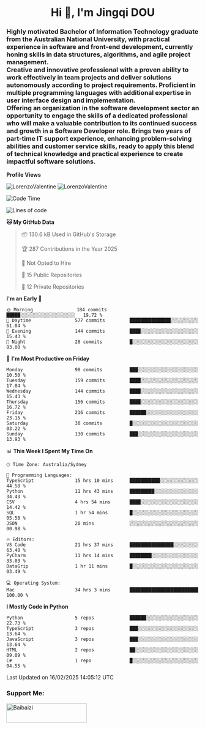 <h1 align="center">Hi 👋, I'm Jingqi DOU</h1>
<h3 align="left">
Highly motivated Bachelor of Information Technology graduate from the Australian National University, with practical experience in software and front-end development, currently honing skills in data structures, algorithms, and agile project management. <br>
Creative and innovative professional with a proven ability to work effectively in team projects and deliver solutions autonomously according to project requirements. Proficient in multiple programming languages with additional expertise in user interface design and implementation. <br>
Offering an organization in the software development sector an opportunity to engage the skills of a dedicated professional who will make a valuable contribution to its continued success and growth in a Software Developer role. Brings two years of part-time IT support experience, enhancing problem-solving abilities and customer service skills, ready to apply this blend of technical knowledge and practical experience to create impactful software solutions.
</h3>

**Profile Views**<br>
<!-- <img src="https://count.getloli.com/get/@:name" alt="LorenzoValentine" theme="rule34" /> -->
<img src="https://count.getloli.com/@LorenzoValentine?name=LorenzoValentine&theme=asoul&padding=7&offset=0&align=center&scale=2&pixelated=1&darkmode=auto&prefix=020315" alt="LorenzoValentine" theme="rule34" />
<img src="https://count.getloli.com/@LorenzoValentine?name=LorenzoValentine&theme=food&padding=7&offset=0&align=center&scale=2&pixelated=1&darkmode=auto&prefix=020315" alt="LorenzoValentine" theme="rule34" />
 

<!--START_SECTION:waka-->
![Code Time](http://img.shields.io/badge/Code%20Time-1%2C542%20hrs%2048%20mins-blue)

![Lines of code](https://img.shields.io/badge/From%20Hello%20World%20I%27ve%20Written-219.8%20thousand%20lines%20of%20code-blue)

**🐱 My GitHub Data** 

> 📦 130.6 kB Used in GitHub's Storage 
 > 
> 🏆 287 Contributions in the Year 2025
 > 
> 🚫 Not Opted to Hire
 > 
> 📜 15 Public Repositories 
 > 
> 🔑 12 Private Repositories 
 > 
**I'm an Early 🐤** 

```text
🌞 Morning                184 commits         █████░░░░░░░░░░░░░░░░░░░░   19.72 % 
🌆 Daytime                577 commits         ███████████████░░░░░░░░░░   61.84 % 
🌃 Evening                144 commits         ████░░░░░░░░░░░░░░░░░░░░░   15.43 % 
🌙 Night                  28 commits          █░░░░░░░░░░░░░░░░░░░░░░░░   03.00 % 
```
📅 **I'm Most Productive on Friday** 

```text
Monday                   98 commits          ███░░░░░░░░░░░░░░░░░░░░░░   10.50 % 
Tuesday                  159 commits         ████░░░░░░░░░░░░░░░░░░░░░   17.04 % 
Wednesday                144 commits         ████░░░░░░░░░░░░░░░░░░░░░   15.43 % 
Thursday                 156 commits         ████░░░░░░░░░░░░░░░░░░░░░   16.72 % 
Friday                   216 commits         ██████░░░░░░░░░░░░░░░░░░░   23.15 % 
Saturday                 30 commits          █░░░░░░░░░░░░░░░░░░░░░░░░   03.22 % 
Sunday                   130 commits         ███░░░░░░░░░░░░░░░░░░░░░░   13.93 % 
```


📊 **This Week I Spent My Time On** 

```text
🕑︎ Time Zone: Australia/Sydney

💬 Programming Languages: 
TypeScript               15 hrs 10 mins      ███████████░░░░░░░░░░░░░░   44.58 % 
Python                   11 hrs 43 mins      █████████░░░░░░░░░░░░░░░░   34.43 % 
CSV                      4 hrs 54 mins       ████░░░░░░░░░░░░░░░░░░░░░   14.42 % 
SQL                      1 hr 54 mins        █░░░░░░░░░░░░░░░░░░░░░░░░   05.58 % 
JSON                     20 mins             ░░░░░░░░░░░░░░░░░░░░░░░░░   00.98 % 

🔥 Editors: 
VS Code                  21 hrs 37 mins      ████████████████░░░░░░░░░   63.48 % 
PyCharm                  11 hrs 14 mins      ████████░░░░░░░░░░░░░░░░░   33.03 % 
DataGrip                 1 hr 11 mins        █░░░░░░░░░░░░░░░░░░░░░░░░   03.49 % 

💻 Operating System: 
Mac                      34 hrs 3 mins       █████████████████████████   100.00 % 
```

**I Mostly Code in Python** 

```text
Python                   5 repos             ██████░░░░░░░░░░░░░░░░░░░   22.73 % 
TypeScript               3 repos             ███░░░░░░░░░░░░░░░░░░░░░░   13.64 % 
JavaScript               3 repos             ███░░░░░░░░░░░░░░░░░░░░░░   13.64 % 
HTML                     2 repos             ██░░░░░░░░░░░░░░░░░░░░░░░   09.09 % 
C#                       1 repo              █░░░░░░░░░░░░░░░░░░░░░░░░   04.55 % 
```




 Last Updated on 16/02/2025 14:05:12 UTC
<!--END_SECTION:waka-->

<!-- [![willianrod's wakatime stats](https://github-readme-stats.vercel.app/api/wakatime?username=lorenzoval2050)](https://github.com/anuraghazra/github-readme-stats) -->


<h3 align="left">Support Me:</h3>
<p><a href="https://www.buymeacoffee.com/Baibaizi"> <img align="left" src="https://cdn.buymeacoffee.com/buttons/v2/default-yellow.png" height="50" width="210" alt="Baibaizi" /></a></p><br><br>
